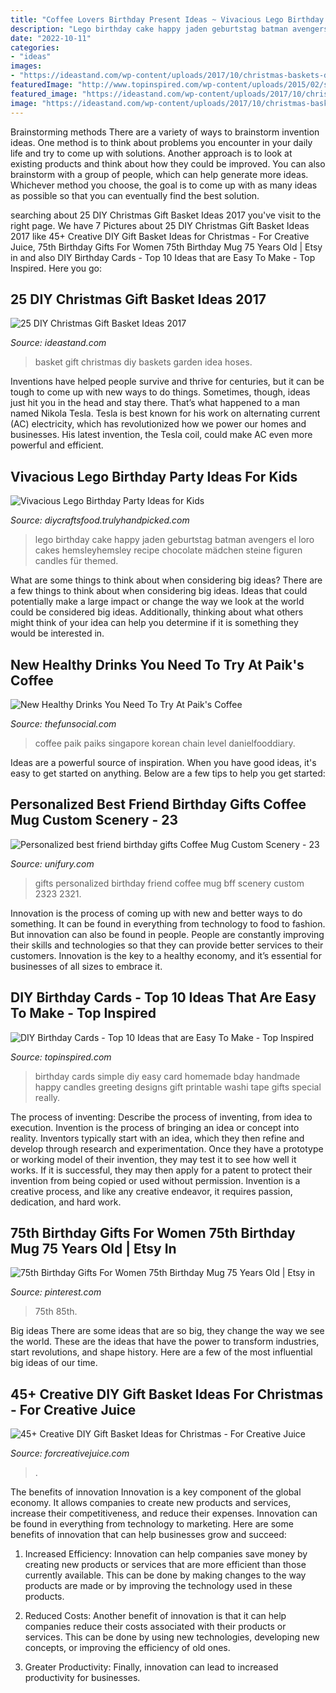 ```yaml
---
title: "Coffee Lovers Birthday Present Ideas ~ Vivacious Lego Birthday Party Ideas For Kids"
description: "Lego birthday cake happy jaden geburtstag batman avengers el loro cakes hemsleyhemsley recipe chocolate mädchen steine figuren candles für themed"
date: "2022-10-11"
categories:
- "ideas"
images:
- "https://ideastand.com/wp-content/uploads/2017/10/christmas-baskets-diy/2-christmas-gift-basket-idea-diy.jpg"
featuredImage: "http://www.topinspired.com/wp-content/uploads/2015/02/simple-card1.png"
featured_image: "https://ideastand.com/wp-content/uploads/2017/10/christmas-baskets-diy/2-christmas-gift-basket-idea-diy.jpg"
image: "https://ideastand.com/wp-content/uploads/2017/10/christmas-baskets-diy/2-christmas-gift-basket-idea-diy.jpg"
---
```



Brainstorming methods
There are a variety of ways to brainstorm invention ideas. One method is to think about problems you encounter in your daily life and try to come up with solutions. Another approach is to look at existing products and think about how they could be improved. You can also brainstorm with a group of people, which can help generate more ideas. Whichever method you choose, the goal is to come up with as many ideas as possible so that you can eventually find the best solution.

	

		
searching about 25 DIY Christmas Gift Basket Ideas 2017 you've visit to the right page. We have 7 Pictures about 25 DIY Christmas Gift Basket Ideas 2017 like 45+ Creative DIY Gift Basket Ideas for Christmas - For Creative Juice, 75th Birthday Gifts For Women 75th Birthday Mug 75 Years Old | Etsy in and also DIY Birthday Cards - Top 10 Ideas that are Easy To Make - Top Inspired. Here you go:
		
    
## 25 DIY Christmas Gift Basket Ideas 2017

<img loading=lazy src="https://ideastand.com/wp-content/uploads/2017/10/christmas-baskets-diy/2-christmas-gift-basket-idea-diy.jpg" onerror="this.onerror=null;this.src='https://tse4.mm.bing.net/th?id=OIP.bBZLf-Marh_GWKlgHUdGagHaNK&amp;pid=15.1';" alt="25 DIY Christmas Gift Basket Ideas 2017">

_Source: ideastand.com_

>basket gift christmas diy baskets garden idea hoses. 

	

Inventions have helped people survive and thrive for centuries, but it can be tough to come up with new ways to do things. Sometimes, though, ideas just hit you in the head and stay there. That’s what happened to a man named Nikola Tesla. Tesla is best known for his work on alternating current (AC) electricity, which has revolutionized how we power our homes and businesses. His latest invention, the Tesla coil, could make AC even more powerful and efficient.

    
## Vivacious Lego Birthday Party Ideas For Kids

<img loading=lazy src="https://diycraftsfood.trulyhandpicked.com/wp-content/uploads/2016/05/HEMSLEYHEMSLEY-birthday-cake-lego-recipe-9924-1024x683.jpg" onerror="this.onerror=null;this.src='https://tse1.mm.bing.net/th?id=OIP.rFgJEn3aIs_lPbtDuSaw5QHaE8&amp;pid=15.1';" alt="Vivacious Lego Birthday Party Ideas for Kids">

_Source: diycraftsfood.trulyhandpicked.com_

>lego birthday cake happy jaden geburtstag batman avengers el loro cakes hemsleyhemsley recipe chocolate mädchen steine figuren candles für themed. 

	

What are some things to think about when considering big ideas?
There are a few things to think about when considering big ideas. Ideas that could potentially make a large impact or change the way we look at the world could be considered big ideas. Additionally, thinking about what others might think of your idea can help you determine if it is something they would be interested in.

    
## New Healthy Drinks You Need To Try At Paik&#039;s Coffee

<img loading=lazy src="https://thefunsocial.com/wp-content/uploads/2017/11/paikcoffee2.jpg" onerror="this.onerror=null;this.src='https://tse1.mm.bing.net/th?id=OIP.9G7ZDAIPsF5w9V8e1kUQIgHaE8&amp;pid=15.1';" alt="New Healthy Drinks You Need To Try At Paik&#039;s Coffee">

_Source: thefunsocial.com_

>coffee paik paiks singapore korean chain level danielfooddiary. 

	

Ideas are a powerful source of inspiration. When you have good ideas, it's easy to get started on anything. Below are a few tips to help you get started: 

    
## Personalized Best Friend Birthday Gifts Coffee Mug Custom Scenery - 23

<img loading=lazy src="https://cdn.shopify.com/s/files/1/2617/5104/products/Eiffen_BFF_My_best_fiend_6c6be29e-aaf2-409d-b014-0be097217ce6_1024x1024@2x.jpg?v=1571328202" onerror="this.onerror=null;this.src='https://tse4.mm.bing.net/th?id=OIP.hCXM4gtmgDEX1gdObGQCzwHaHa&amp;pid=15.1';" alt="Personalized best friend birthday gifts Coffee Mug Custom Scenery - 23">

_Source: unifury.com_

>gifts personalized birthday friend coffee mug bff scenery custom 2323 2321. 

	

Innovation is the process of coming up with new and better ways to do something. It can be found in everything from technology to food to fashion. But innovation can also be found in people. People are constantly improving their skills and technologies so that they can provide better services to their customers. Innovation is the key to a healthy economy, and it’s essential for businesses of all sizes to embrace it.

    
## DIY Birthday Cards - Top 10 Ideas That Are Easy To Make - Top Inspired

<img loading=lazy src="http://www.topinspired.com/wp-content/uploads/2015/02/simple-card1.png" onerror="this.onerror=null;this.src='https://tse4.mm.bing.net/th?id=OIP.tF1TUZxdgA0IxiEOKTrvcAHaHD&amp;pid=15.1';" alt="DIY Birthday Cards - Top 10 Ideas that are Easy To Make - Top Inspired">

_Source: topinspired.com_

>birthday cards simple diy easy card homemade bday handmade happy candles greeting designs gift printable washi tape gifts special really. 

	

The process of inventing: Describe the process of inventing, from idea to execution.
Invention is the process of bringing an idea or concept into reality. Inventors typically start with an idea, which they then refine and develop through research and experimentation. Once they have a prototype or working model of their invention, they may test it to see how well it works. If it is successful, they may then apply for a patent to protect their invention from being copied or used without permission. Invention is a creative process, and like any creative endeavor, it requires passion, dedication, and hard work.

    
## 75th Birthday Gifts For Women 75th Birthday Mug 75 Years Old | Etsy In

<img loading=lazy src="https://i.pinimg.com/736x/45/1b/cd/451bcdf40160204652fbf7656bdea87f.jpg" onerror="this.onerror=null;this.src='https://tse4.mm.bing.net/th?id=OIP.WhNQ7vaXjhR0HWRN1n6NuwHaHH&amp;pid=15.1';" alt="75th Birthday Gifts For Women 75th Birthday Mug 75 Years Old | Etsy in">

_Source: pinterest.com_

>75th 85th. 

	

Big ideas
There are some ideas that are so big, they change the way we see the world. These are the ideas that have the power to transform industries, start revolutions, and shape history. Here are a few of the most influential big ideas of our time.

    
## 45+ Creative DIY Gift Basket Ideas For Christmas - For Creative Juice

<img loading=lazy src="https://i0.wp.com/forcreativejuice.com/wp-content/uploads/2016/11/diy-gift-basket-ideas/18-diy-gift-basket-ideas.jpg?w=600&amp;ssl=1" onerror="this.onerror=null;this.src='https://tse1.mm.bing.net/th?id=OIP.vPo7P0qCeLA5Ep_BhQAJQwHaLH&amp;pid=15.1';" alt="45+ Creative DIY Gift Basket Ideas for Christmas - For Creative Juice">

_Source: forcreativejuice.com_

>. 

	

The benefits of innovation
Innovation is a key component of the global economy. It allows companies to create new products and services, increase their competitiveness, and reduce their expenses. Innovation can be found in everything from technology to marketing. Here are some benefits of innovation that can help businesses grow and succeed:
1. Increased Efficiency: Innovation can help companies save money by creating new products or services that are more efficient than those currently available. This can be done by making changes to the way products are made or by improving the technology used in these products.

2. Reduced Costs: Another benefit of innovation is that it can help companies reduce their costs associated with their products or services. This can be done by using new technologies, developing new concepts, or improving the efficiency of old ones.

3. Greater Productivity: Finally, innovation can lead to increased productivity for businesses.

